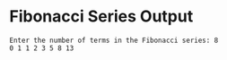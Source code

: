 # Fibonacci Series Output

```
Enter the number of terms in the Fibonacci series: 8
0 1 1 2 3 5 8 13
```
